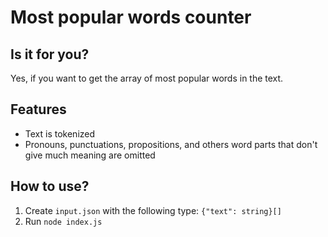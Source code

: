# Most popular words counter

## Is it for you?
Yes, if you want to get the array of most popular words in the text.

## Features
* Text is tokenized
* Pronouns, punctuations, propositions, and others word parts that don't give much meaning are omitted

## How to use?
1. Create `input.json` with the following type: `{"text": string}[]`
2. Run `node index.js`